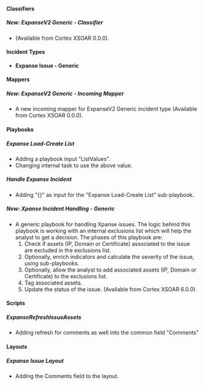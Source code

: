 
#### Classifiers
##### New: ExpanseV2 Generic - Classifier
-  (Available from Cortex XSOAR 0.0.0).

#### Incident Types
- **Expanse Issue - Generic**

#### Mappers
##### New: ExpanseV2 Generic - Incoming Mapper
- A new incoming mapper for ExpanseV2 Generic incident type (Available from Cortex XSOAR 0.0.0).

#### Playbooks
##### Expanse Load-Create List
- Adding a playbook input "ListValues".
- Changing internal task to use the above value.

##### Handle Expanse Incident
- Adding "{}" as input for the "Expanse Load-Create List" sub-playbook.

##### New: Xpanse Incident Handling - Generic
- A generic playbook for handling Xpanse issues.
The logic behind this playbook is working with an internal exclusions list which will help the analyst to get a decision.
The phases of this playbook are:
  1) Check if assets (IP, Domain or Certificate) associated to the issue are excluded in the exclusions list.
  2) Optionally, enrich indicators and calculate the severity of the issue, using sub-playbooks.
  3) Optionally, allow the analyst to add associated assets (IP, Domain or Certificate) to the exclusions list.
  4) Tag associated assets.
  5) Update the status of the issue. (Available from Cortex XSOAR 6.0.0).

#### Scripts
##### ExpanseRefreshIssueAssets
- Adding refresh for comments as well into the common field "Comments"

#### Layouts
##### Expanse Issue Layout
- Adding the Comments field to the layout.
